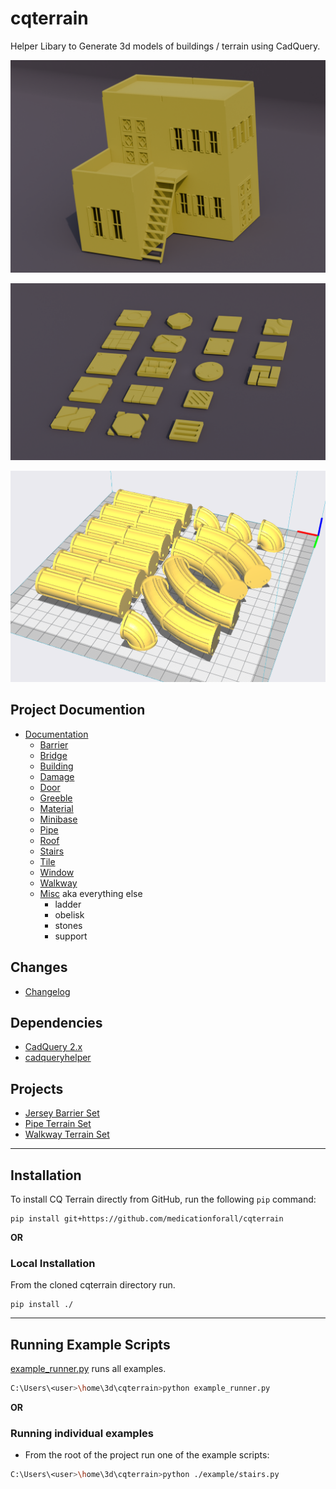 # cqterrain
Helper Libary to Generate 3d models of buildings / terrain using CadQuery.

[![](documentation/image/building/17.png)](documentation/building.md)<br />

[![](documentation/image/tile/30.png)](documentation/tile.md)<br />

[![Pipe Mockup](./documentation/image/pipe/15.png)](documentation/pipe.md)

## Project Documention
* [Documentation](documentation/README.md)
  * [Barrier](documentation/barrier.md)
  * [Bridge](documentation/bridge.md)
  * [Building](documentation/building.md) 
  * [Damage](documentation/damage.md)
  * [Door](documentation/door.md)
  * [Greeble](documentation/greeble.md)
  * [Material](documentation/material.md)
  * [Minibase](documentation/minibase.md)
  * [Pipe](documentation/pipe.md)
  * [Roof](documentation/roof.md)
  * [Stairs](documentation/stairs.md)
  * [Tile](documentation/tile.md)
  * [Window](documentation/window.md)
  * [Walkway](documentation/walkway.md)
  * [Misc](documentation/misc.md) aka everything else
    * ladder
    * obelisk
    * stones
    * support

## Changes
* [Changelog](./changes.md)

## Dependencies
* [CadQuery 2.x](https://github.com/CadQuery/cadquery)
* [cadqueryhelper](https://github.com/medicationforall/cadqueryhelper)

## Projects
* [Jersey Barrier Set](https://miniforall.com/jerseybarriers)
* [Pipe Terrain Set](https://miniforall.com/pipeterrain)
* [Walkway Terrain Set](https://miniforall.com/walkways)

---

## Installation
To install CQ Terrain directly from GitHub, run the following `pip` command:

	pip install git+https://github.com/medicationforall/cqterrain

**OR**

### Local Installation
From the cloned cqterrain directory run.

	pip install ./

---

## Running Example Scripts
[example_runner.py](example_runner.py) runs all examples.

``` bash
C:\Users\<user>\home\3d\cqterrain>python example_runner.py
```

**OR**

### Running individual examples
* From the root of the project run one of the example scripts:
  
``` bash
C:\Users\<user>\home\3d\cqterrain>python ./example/stairs.py
```
